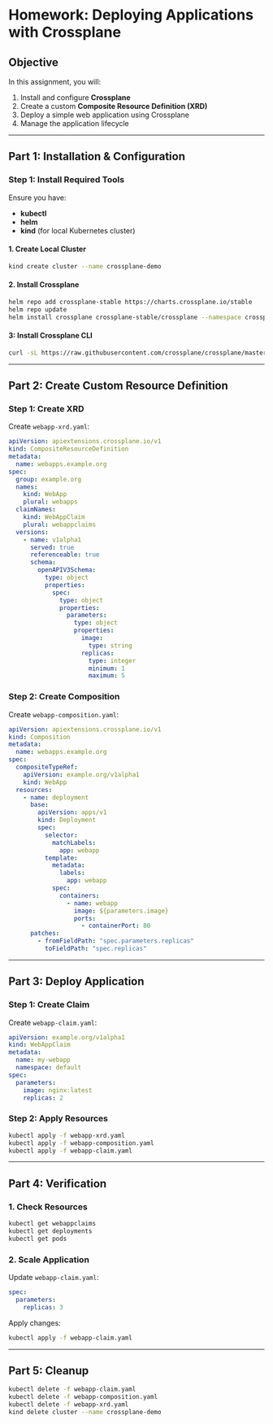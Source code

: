 
# Homework: Deploying Applications with Crossplane

## **Objective**
In this assignment, you will:
1. Install and configure **Crossplane**
2. Create a custom **Composite Resource Definition (XRD)**
3. Deploy a simple web application using Crossplane
4. Manage the application lifecycle

---

## **Part 1: Installation & Configuration**

### **Step 1: Install Required Tools**
Ensure you have:
- **kubectl**
- **helm**
- **kind** (for local Kubernetes cluster)

#### **1. Create Local Cluster**
```sh
kind create cluster --name crossplane-demo
```

#### **2. Install Crossplane**
```sh
helm repo add crossplane-stable https://charts.crossplane.io/stable
helm repo update
helm install crossplane crossplane-stable/crossplane --namespace crossplane-system --create-namespace
```

#### **3: Install Crossplane CLI**
```sh
curl -sL https://raw.githubusercontent.com/crossplane/crossplane/master/install.sh | sh
```

---

## **Part 2: Create Custom Resource Definition**

### **Step 1: Create XRD**
Create `webapp-xrd.yaml`:
```yaml
apiVersion: apiextensions.crossplane.io/v1
kind: CompositeResourceDefinition
metadata:
  name: webapps.example.org
spec:
  group: example.org
  names:
    kind: WebApp
    plural: webapps
  claimNames:
    kind: WebAppClaim
    plural: webappclaims
  versions:
    - name: v1alpha1
      served: true
      referenceable: true
      schema:
        openAPIV3Schema:
          type: object
          properties:
            spec:
              type: object
              properties:
                parameters:
                  type: object
                  properties:
                    image:
                      type: string
                    replicas:
                      type: integer
                      minimum: 1
                      maximum: 5
```

### **Step 2: Create Composition**
Create `webapp-composition.yaml`:

<!--
FROM TERMINAL:

kubectl apply -f webapp-composition.yaml
Warning: CustomResourceDefinition.apiextensions.k8s.io "Deployment.apps" not found
composition.apiextensions.crossplane.io/webapps.example.org created

FROM LENS:
cannot compose resources: cannot apply composed resource "deployment": cannot create object: an empty namespace may not be set during creation
cannot compose resources: cannot associate composed resources with Composition resource templates: cannot get composed resource: an empty namespace may not be set when a resource name is provided
-->

```yaml
apiVersion: apiextensions.crossplane.io/v1
kind: Composition
metadata:
  name: webapps.example.org
spec:
  compositeTypeRef:
    apiVersion: example.org/v1alpha1
    kind: WebApp
  resources:
    - name: deployment
      base:
        apiVersion: apps/v1
        kind: Deployment
        spec:
          selector:
            matchLabels:
              app: webapp
          template:
            metadata:
              labels:
                app: webapp
            spec:
              containers:
                - name: webapp
                  image: ${parameters.image}
                  ports:
                    - containerPort: 80
      patches:
        - fromFieldPath: "spec.parameters.replicas"
          toFieldPath: "spec.replicas"
```

---

## **Part 3: Deploy Application**

### **Step 1: Create Claim**
Create `webapp-claim.yaml`:
```yaml
apiVersion: example.org/v1alpha1
kind: WebAppClaim
metadata:
  name: my-webapp
  namespace: default
spec:
  parameters:
    image: nginx:latest
    replicas: 2
```

### **Step 2: Apply Resources**
```sh
kubectl apply -f webapp-xrd.yaml
kubectl apply -f webapp-composition.yaml
kubectl apply -f webapp-claim.yaml
```

---

## **Part 4: Verification**

### **1. Check Resources**
```sh
kubectl get webappclaims
kubectl get deployments
kubectl get pods
```

### **2. Scale Application**
Update `webapp-claim.yaml`:
```yaml
spec:
  parameters:
    replicas: 3
```

Apply changes:
```sh
kubectl apply -f webapp-claim.yaml
```

---

## **Part 5: Cleanup**
```sh
kubectl delete -f webapp-claim.yaml
kubectl delete -f webapp-composition.yaml
kubectl delete -f webapp-xrd.yaml
kind delete cluster --name crossplane-demo
```
